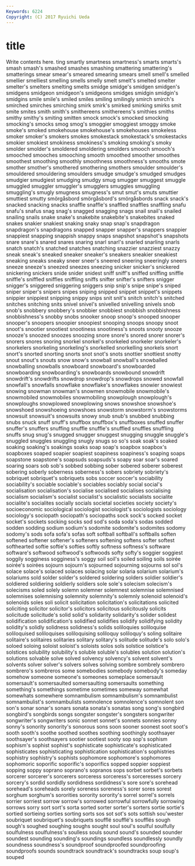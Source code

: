 ```yaml
---
Keywords: 6224 
Copyright: (C) 2017 Ryuichi Ueda
---
```


# title

Write contents here.
ting smartly smartness smartness's smarts smarts's smash smash's
smashed smashes smashing smattering smattering's smatterings smear smear's smeared smearing
smears smell smell's smelled smellier smelliest smelling smells smelly smelt
smelt's smelted smelter smelter's smelters smelting smelts smidge smidge's smidgen
smidgen's smidgens smidgeon smidgeon's smidgeons smidges smidgin smidgin's smidgins smile
smile's smiled smiles smiling smilingly smirch smirch's smirched smirches smirching
smirk smirk's smirked smirking smirks smit smite smites smith smith's
smithereens smithereens's smithies smiths smithy smithy's smiting smitten smock smock's
smocked smocking smocking's smocks smog smog's smoggier smoggiest smoggy smoke
smoke's smoked smokehouse smokehouse's smokehouses smokeless smoker smoker's smokers smokes
smokestack smokestack's smokestacks smokier smokiest smokiness smokiness's smoking smoking's smoky
smolder smolder's smoldered smoldering smolders smooch smooch's smooched smooches smooching
smooth smoothed smoother smoothes smoothest smoothing smoothly smoothness smoothness's smooths
smote smother smother's smothered smothering smothers smoulder smoulder's smouldered smouldering
smoulders smudge smudge's smudged smudges smudgier smudgiest smudging smudgy smug
smugger smuggest smuggle smuggled smuggler smuggler's smugglers smuggles smuggling smuggling's
smugly smugness smugness's smut smut's smuts smuttier smuttiest smutty smörgåsbord
smörgåsbord's smörgåsbords snack snack's snacked snacking snacks snaffle snaffle's snaffled
snaffles snaffling snafu snafu's snafus snag snag's snagged snagging snags
snail snail's snailed snailing snails snake snake's snakebite snakebite's snakebites
snaked snakes snakier snakiest snaking snaky snap snap's snapdragon snapdragon's
snapdragons snapped snapper snapper's snappers snappier snappiest snapping snappish snappy
snaps snapshot snapshot's snapshots snare snare's snared snares snaring snarl
snarl's snarled snarling snarls snatch snatch's snatched snatches snatching snazzier
snazziest snazzy sneak sneak's sneaked sneaker sneaker's sneakers sneakier sneakiest
sneaking sneaks sneaky sneer sneer's sneered sneering sneeringly sneers sneeze
sneeze's sneezed sneezes sneezing snicker snicker's snickered snickering snickers snide
snider snidest sniff sniff's sniffed sniffing sniffle sniffle's sniffled sniffles
sniffling sniffs snifter snifter's snifters snigger snigger's sniggered sniggering sniggers
snip snip's snipe snipe's sniped sniper sniper's snipers snipes sniping
snipped snippet snippet's snippets snippier snippiest snipping snippy snips snit
snit's snitch snitch's snitched snitches snitching snits snivel snivel's snivelled
snivelling snivels snob snob's snobbery snobbery's snobbier snobbiest snobbish snobbishness
snobbishness's snobby snobs snooker snoop snoop's snooped snooper snooper's snoopers
snoopier snoopiest snooping snoops snoopy snoot snoot's snootier snootiest snootiness
snootiness's snoots snooty snooze snooze's snoozed snoozes snoozing snore snore's
snored snorer snorer's snorers snores snoring snorkel snorkel's snorkeled snorkeler
snorkeler's snorkelers snorkeling snorkeling's snorkelled snorkelling snorkels snort snort's snorted
snorting snorts snot snot's snots snottier snottiest snotty snout snout's
snouts snow snow's snowball snowball's snowballed snowballing snowballs snowboard snowboard's
snowboarded snowboarding snowboarding's snowboards snowbound snowdrift snowdrift's snowdrifts snowdrop snowdrop's
snowdrops snowed snowfall snowfall's snowfalls snowflake snowflake's snowflakes snowier snowiest
snowing snowman snowman's snowmen snowmobile snowmobile's snowmobiled snowmobiles snowmobiling snowplough
snowplough's snowploughs snowplowed snowplowing snows snowshoe snowshoe's snowshoed snowshoeing snowshoes
snowstorm snowstorm's snowstorms snowsuit snowsuit's snowsuits snowy snub snub's snubbed
snubbing snubs snuck snuff snuff's snuffbox snuffbox's snuffboxes snuffed snuffer
snuffer's snuffers snuffing snuffle snuffle's snuffled snuffles snuffling snuffs snug
snug's snugged snugger snuggest snugging snuggle snuggle's snuggled snuggles snuggling
snugly snugs so so's soak soak's soaked soaking soaking's soakings
soaks soap soap's soapbox soapbox's soapboxes soaped soapier soapiest soapiness
soapiness's soaping soaps soapstone soapstone's soapsuds soapsuds's soapy soar soar's
soared soaring soars sob sob's sobbed sobbing sober sobered soberer
soberest sobering soberly soberness soberness's sobers sobriety sobriety's sobriquet sobriquet's
sobriquets sobs soccer soccer's sociability sociability's sociable sociable's sociables sociably
social social's socialisation socialisation's socialise socialised socialises socialising socialism socialism's
socialist socialist's socialistic socialists socialite socialite's socialites socially socials societal
societies society society's socioeconomic sociological sociologist sociologist's sociologists sociology sociology's
sociopath sociopath's sociopaths sock sock's socked socket socket's sockets socking
socks sod sod's soda soda's sodas sodded sodden sodding sodium
sodium's sodomite sodomite's sodomites sodomy sodomy's sods sofa sofa's sofas
soft softball softball's softballs soften softened softener softener's softeners softening
softens softer softest softhearted softie softie's softies softly softness softness's
software software's softwood softwood's softwoods softy softy's soggier soggiest soggily
sogginess sogginess's soggy soil soil's soiled soiling soils soirée soirée's
soirées sojourn sojourn's sojourned sojourning sojourns sol sol's solace solace's
solaced solaces solacing solar solaria solarium solarium's solariums sold solder
solder's soldered soldering solders soldier soldier's soldiered soldiering soldierly soldiers
sole sole's solecism solecism's solecisms soled solely solemn solemner solemnest
solemnise solemnised solemnises solemnising solemnity solemnity's solemnly solenoid solenoid's solenoids
soles soli solicit solicitation solicitation's solicitations solicited soliciting solicitor solicitor's
solicitors solicitous solicitously solicits solicitude solicitude's solid solid's solidarity solidarity's
solider solidest solidification solidification's solidified solidifies solidify solidifying solidity solidity's
solidly solidness solidness's solids soliloquies soliloquise soliloquised soliloquises soliloquising soliloquy
soliloquy's soling solitaire solitaire's solitaires solitaries solitary solitary's solitude solitude's
solo solo's soloed soloing soloist soloist's soloists solos sols solstice
solstice's solstices solubility solubility's soluble soluble's solubles solution solution's solutions
solvable solve solved solvency solvency's solvent solvent's solvents solver solver's
solvers solves solving sombre sombrely sombrero sombrero's sombreros some somebodies
somebody somebody's someday somehow someone someone's someones someplace somersault somersault's
somersaulted somersaulting somersaults something something's somethings sometime sometimes someway somewhat
somewhats somewhere somnambulism somnambulism's somnambulist somnambulist's somnambulists somnolence somnolence's somnolent
son son's sonar sonar's sonars sonata sonata's sonatas song song's
songbird songbird's songbirds songs songster songster's songsters songwriter songwriter's songwriters
sonic sonnet sonnet's sonnets sonnies sonny sonny's sonority sonority's sonorous
sons soon sooner soonest soot soot's sooth sooth's soothe soothed
soothes soothing soothingly soothsayer soothsayer's soothsayers sootier sootiest sooty sop
sop's sophism sophism's sophist sophist's sophisticate sophisticate's sophisticated sophisticates sophisticating
sophistication sophistication's sophistries sophistry sophistry's sophists sophomore sophomore's sophomores sophomoric
soporific soporific's soporifics sopped soppier soppiest sopping soppy soprano soprano's
sopranos sops sorbet sorbet's sorbets sorcerer sorcerer's sorcerers sorceress sorceress's
sorceresses sorcery sorcery's sordid sordidly sordidness sordidness's sore sore's sorehead
sorehead's soreheads sorely soreness soreness's sorer sores sorest sorghum sorghum's
sororities sorority sorority's sorrel sorrel's sorrels sorrier sorriest sorrow sorrow's
sorrowed sorrowful sorrowfully sorrowing sorrows sorry sort sort's sorta sorted
sorter sorter's sorters sortie sortie's sortied sortieing sorties sorting sorts
sos sot sot's sots sottish sou'wester soubriquet soubriquet's soubriquets soufflé
soufflé's soufflés sough sough's soughed soughing soughs sought soul soul's
soulful soulfully soulfulness soulfulness's soulless souls sound sound's sounded sounder
soundest sounding sounding's soundings soundless soundlessly soundly soundness soundness's soundproof
soundproofed soundproofing soundproofs sounds soundtrack soundtrack's soundtracks soup soup's souped
